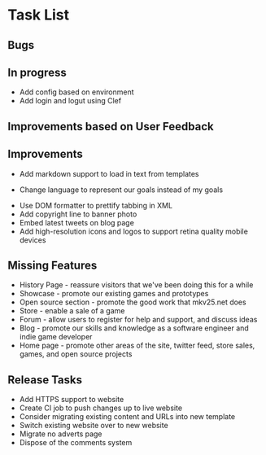 Task List
=========

Bugs
----


In progress
-----------
+ Add config based on environment
+ Add login and logut using Clef


Improvements based on User Feedback
-----------------------------------

Improvements
------------
- Add markdown support to load in text from templates
+ Change language to represent our goals instead of my goals
- Use DOM formatter to prettify tabbing in XML
- Add copyright line to banner photo
- Embed latest tweets on blog page
- Add high-resolution icons and logos to support retina quality mobile devices

Missing Features
----------------
+ History Page - reassure visitors that we've been doing this for a while
+ Showcase - promote our existing games and prototypes
+ Open source section - promote the good work that mkv25.net does
+ Store - enable a sale of a game
+ Forum - allow users to register for help and support, and discuss ideas
+ Blog - promote our skills and knowledge as a software engineer and indie game developer
+ Home page - promote other areas of the site, twitter feed, store sales, games, and open source projects

Release Tasks
-------------
- Add HTTPS support to website
- Create CI job to push changes up to live website
- Consider migrating existing content and URLs into new template
- Switch existing website over to new website
- Migrate no adverts page
- Dispose of the comments system


